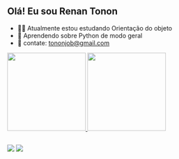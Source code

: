 ## Olá! Eu sou Renan Tonon


- 🐱‍👤 Atualmente estou estudando Orientação do objeto
- 🍜 Aprendendo sobre Python de modo geral
- 🤯 contate: tononjob@gmail.com
<div>
  <a href="https://github.com/RenanTonon">
  <img height="180em" src="https://github-readme-stats.vercel.app/api?username=RenanTonon&show_icons=true&theme=dark&include_all_commits=true&count_private=true"/>
  <img height="180em" src="https://github-readme-stats.vercel.app/api/top-langs/?username=RenanTonon&layout=compact&langs_count=7&theme=dark"/>
</div>
  
##
  
<a href="https://www.instagram.com/tonon_2002/" target="_blank"><img src="https://img.shields.io/badge/-Instagram-%23E4405F?style=for-the-badge&logo=instagram&logoColor=white" target="_blank"></a>
<a href="https://www.linkedin.com/in/renan-tonon-5052341b8/" target="_blank"><img src="https://img.shields.io/badge/-LinkedIn-%230077B5?style=for-the-badge&logo=linkedin&logoColor=white" target="_blank">
